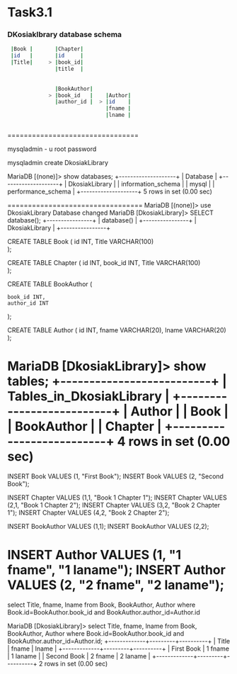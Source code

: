 # Task3.1 

### DKosiakIbrary database schema

```sh 
 |Book |       |Chapter| 
 |id   |       |id     |
 |Title|     > |book_id|
	           |title  |
    
    
               |BookAuthor|  
             > |book_id   |	   |Author|	
               |author_id |  > |id	  |
							   |fname |
							   |lname |
	 
```

================================

mysqladmin - u root password

mysqladmin create  DkosiakLibrary

MariaDB [(none)]> show databases;
+--------------------+
| Database           |
+--------------------+
| DkosiakLibrary     |
| information_schema |
| mysql              |
| performance_schema |
+--------------------+
5 rows in set (0.00 sec)

=================================
MariaDB [(none)]> use DkosiakLibrary
Database changed
MariaDB [DkosiakLibrary]> SELECT database();
+----------------+
| database()     |
+----------------+
| DkosiakLibrary |
+----------------+

CREATE TABLE Book
(
    id INT,
    Title VARCHAR(100)    
);

CREATE TABLE Chapter
(
    id INT,
	book_id INT,
    Title VARCHAR(100)    
);

CREATE TABLE BookAuthor
(
    
	book_id INT,
    author_id INT    
);


CREATE TABLE Author
(
    id INT,
    fname VARCHAR(20),
    lname VARCHAR(20)
);

MariaDB [DkosiakLibrary]> show tables;
+--------------------------+
| Tables_in_DkosiakLibrary |
+--------------------------+
| Author                   |
| Book                     |
| BookAuthor               |
| Chapter                  |
+--------------------------+
4 rows in set (0.00 sec)
==================================
INSERT Book VALUES (1, "First Book");
INSERT Book VALUES (2, "Second Book");

INSERT Chapter VALUES (1,1, "Book 1 Chapter 1");
INSERT Chapter VALUES (2,1, "Book 1 Chapter 2");
INSERT Chapter VALUES (3,2, "Book 2 Chapter 1");
INSERT Chapter VALUES (4,2, "Book 2 Chapter 2");

INSERT BookAuthor VALUES (1,1);
INSERT BookAuthor VALUES (2,2);

INSERT Author VALUES (1, "1 fname", "1 laname");
INSERT Author VALUES (2, "2 fname", "2 laname");
==================================
select Title, fname, lname from Book, BookAuthor, Author where Book.id=BookAuthor.book_id and BookAuthor.author_id=Author.id

MariaDB [DkosiakLibrary]> select Title, fname, lname from Book, BookAuthor, Author where Book.id=BookAuthor.book_id and BookAuthor.author_id=Author.id;
+-------------+---------+----------+
| Title       | fname   | lname    |
+-------------+---------+----------+
| First Book  | 1 fname | 1 laname |
| Second Book | 2 fname | 2 laname |
+-------------+---------+----------+
2 rows in set (0.00 sec)
